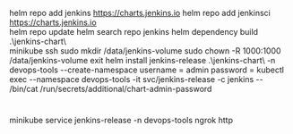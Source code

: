 helm repo add jenkins https://charts.jenkins.io
helm repo add jenkinsci https://charts.jenkins.io  
helm repo update
helm search repo jenkins
helm dependency build .\jenkins-chart\  
minikube ssh
sudo mkdir /data/jenkins-volume
sudo chown -R 1000:1000 /data/jenkins-volume
exit
helm install jenkins-release .\jenkins-chart\ -n devops-tools --create-namespace
username = admin
password = 
           kubectl exec --namespace devops-tools -it svc/jenkins-release -c jenkins -- /bin/cat /run/secrets/additional/chart-admin-password
#
minikube service jenkins-release -n devops-tools
ngrok http <port>